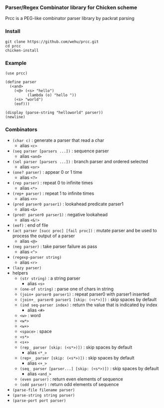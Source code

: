 ### Parser/Regex Combinator library for Chicken scheme

Prcc is a PEG-like combinator parser library by packrat parsing


### Install

	git clone https://github.com/wehu/prcc.git
	cd prcc
	chicken-install

### Example

	(use prcc)

	(define parser
	  (<and>
	    (<@> (<s> "hello")
              (lambda (o) "hello "))
	    (<s> "world")
	    (eof)))

	(display (parse-string "helloworld" parser))
	(newline)

### Combinators

* `(char c)` : generate a parser that read a char
  * alias `<c>`
* `(seq parser [parsers ...])` : sequence parser
  * alias `<and>`
* `(sel parser [parsers ...])` : branch parser and ordered selected
  * alias `<or>`
* `(one? parser)` : appear 0 or 1 time
  * alias `<?>`
* `(rep parser)` : repeat 0 to infinite times
  * alias `<*>`
* `(rep+ parser)` : repeat 1 to infinite times
  * alias `<+>`
* `(pred parser0 parser1)` : lookahead predicate parser1
  * alias `<&>`
* `(pred! parser0 parser1)` : negative lookahead
  * alias `<&!>`
* `(eof)` : end of file
* `(act parser [succ proc] [fail proc])` : mutate parser and be used to process the output of a parser
  * alias `<@>`
* `(neg parser)` : take parser failure as pass
  * alias `<^>`
* `(regexp-parser string)`
  * alias `<r>`
* `(lazy parser)`
* helpers
  * `(str string)` : a string parser
      * alias `<s>`
  * `(one-of string)` : parse one of chars in string
  * `(join+ parser0 parser1)` : repeat parser0 with parser1 inserted
  * `(join+_ parser0 parser1 [skip: (<s*>)])` : skip spaces by default
  * `(ind seq-parser index)` : return the value that is indicated by index
      * alias `<#>`
  * `<w>` : word
  * `<w*>`
  * `<w+>`
  * `<space>` : space
  * `<s*>`
  * `<s+>`
  * `(rep_ parser [skip: (<s*>)])` : skip spaces by default
     * alias `<*_>`
  * `(rep+_ parser [skip: (<s*>)])` : skip spaces by default
     * alias `<+_>`
  * `(seq_ parser [parser...] [skip: (<s*>)])` : skip spaces by default
     * alias `<and_>`
  * `(even parser)` : return even elements of sequence
  * `(odd parser)` : return odd elements of sequence
* `(parse-file filename parser)`
* `(parse-string string parser)`
* `(parse-port port parser)`

